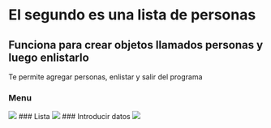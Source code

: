 # El segundo es una lista de personas 
## Funciona para crear objetos llamados personas y luego enlistarlo
Te permite agregar personas, enlistar y salir del programa
### Menu
<img src="https://media.discordapp.net/attachments/749027520187334667/1171646365835735040/image.png?ex=655d6fb5&is=654afab5&hm=47cbd64bc4bb7041d12917e90360c80a2d8434a6a79d6953ff0d2baa3f41adab&=">
### Lista
<img src="https://media.discordapp.net/attachments/749027520187334667/1171646868669861939/image.png?ex=655d702d&is=654afb2d&hm=484bc77df478e14836468a4dd0a34be334a6694296b7f48236a2b0390e94b2b3&=">
### Introducir datos 
<img src="https://media.discordapp.net/attachments/749027520187334667/1171646891788869733/image.png?ex=655d7033&is=654afb33&hm=895faeff56d2b08a874f907d2132fa12aa26a2e6cab894b15f387db54414a222&=">
